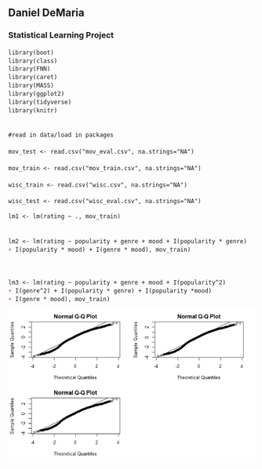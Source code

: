 ## Daniel DeMaria

### Statistical Learning Project

```markdown
library(boot)
library(class)
library(FNN)
library(caret)
library(MASS)
library(ggplot2)
library(tidyverse)
library(knitr)


#read in data/load in packages 

mov_test <- read.csv("mov_eval.csv", na.strings="NA")

mov_train <- read.csv("mov_train.csv", na.strings="NA")

wisc_train <- read.csv("wisc.csv", na.strings="NA")

wisc_test <- read.csv("wisc_eval.csv", na.strings="NA")
```


```markdown
lm1 <- lm(rating ~ ., mov_train)


lm2 <- lm(rating ~ popularity + genre + mood + I(popularity * genre)
+ I(popularity * mood) + I(genre * mood), mov_train)



lm3 <- lm(rating ~ popularity + genre + mood + I(popularity^2)
+ I(genre^2) + I(popularity * genre) + I(popularity *mood)
+ I(genre * mood), mov_train)
```
![This is an image](https://github.com/DanielDemaria/School_Projects/blob/main/images/00000f.png?raw=true)






